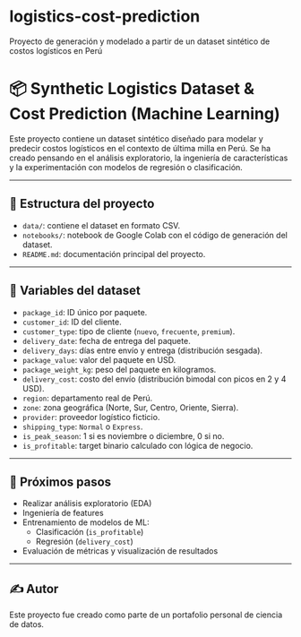 # logistics-cost-prediction
Proyecto de generación y modelado a partir de un dataset sintético de costos logísticos en Perú


# 📦 Synthetic Logistics Dataset & Cost Prediction (Machine Learning)

Este proyecto contiene un dataset sintético diseñado para modelar y predecir costos logísticos en el contexto de última milla en Perú. Se ha creado pensando en el análisis exploratorio, la ingeniería de características y la experimentación con modelos de regresión o clasificación.

---

## 📁 Estructura del proyecto

- `data/`: contiene el dataset en formato CSV.
- `notebooks/`: notebook de Google Colab con el código de generación del dataset.
- `README.md`: documentación principal del proyecto.

---

## 🧠 Variables del dataset

- `package_id`: ID único por paquete.
- `customer_id`: ID del cliente.
- `customer_type`: tipo de cliente (`nuevo`, `frecuente`, `premium`).
- `delivery_date`: fecha de entrega del paquete.
- `delivery_days`: días entre envío y entrega (distribución sesgada).
- `package_value`: valor del paquete en USD.
- `package_weight_kg`: peso del paquete en kilogramos.
- `delivery_cost`: costo del envío (distribución bimodal con picos en 2 y 4 USD).
- `region`: departamento real de Perú.
- `zone`: zona geográfica (Norte, Sur, Centro, Oriente, Sierra).
- `provider`: proveedor logístico ficticio.
- `shipping_type`: `Normal` o `Express`.
- `is_peak_season`: 1 si es noviembre o diciembre, 0 si no.
- `is_profitable`: target binario calculado con lógica de negocio.

---

## 🚀 Próximos pasos

- Realizar análisis exploratorio (EDA)
- Ingeniería de features
- Entrenamiento de modelos de ML:
  - Clasificación (`is_profitable`)
  - Regresión (`delivery_cost`)
- Evaluación de métricas y visualización de resultados

---

## ✍️ Autor

Este proyecto fue creado como parte de un portafolio personal de ciencia de datos.
